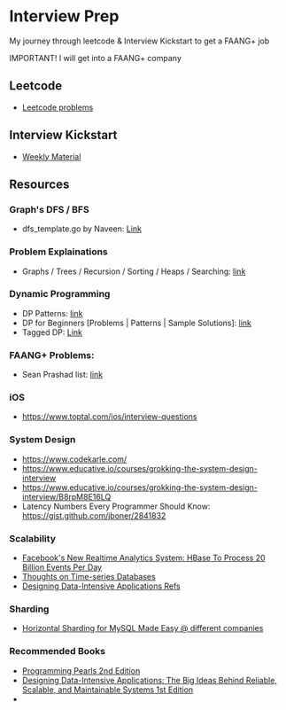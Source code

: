 # Interview Prep

My journey through leetcode & Interview Kickstart to get a FAANG+ job

IMPORTANT! I will get into a FAANG+ company

## Leetcode

- [Leetcode problems](<./Leetcode>)

## Interview Kickstart

- [Weekly Material](<./{ik} UpLevel>)

## Resources

### Graph's DFS / BFS

- dfs_template.go by Naveen: [Link](https://gist.github.com/vnaveen9296/f533ceed063d2893095b09bb8a4d1d87)

### Problem Explainations

- Graphs / Trees / Recursion / Sorting / Heaps / Searching: [link](https://zunayed.dev)

### Dynamic Programming

- DP Patterns: [link](https://leetcode.com/discuss/general-discussion/458695/dynamic-programming-patterns)
- DP for Beginners [Problems | Patterns | Sample Solutions]: [link](https://leetcode.com/discuss/study-guide/662866/DP-for-Beginners-Problems-or-Patterns-or-Sample-Solutions)
- Tagged DP: [Link](https://leetcode.com/tag/dynamic-programming/)

### FAANG+ Problems:

- Sean Prashad list: [link](https://leetcode.com/discuss/general-discussion/458695/dynamic-programming-patterns)

### iOS

- https://www.toptal.com/ios/interview-questions

### System Design

- https://www.codekarle.com/ 
- https://www.educative.io/courses/grokking-the-system-design-interview
- https://www.educative.io/courses/grokking-the-system-design-interview/B8rpM8E16LQ
- Latency Numbers Every Programmer Should Know: https://gist.github.com/jboner/2841832

### Scalability

- [Facebook's New Realtime Analytics System: HBase To Process 20 Billion Events Per Day](http://highscalability.com/blog/2011/3/22/facebooks-new-realtime-analytics-system-hbase-to-process-20.html)
- [Thoughts on Time-series Databases](http://jmoiron.net/blog/thoughts-on-timeseries-databases)
- [Designing Data-Intensive Applications Refs](https://github.com/ept/ddia-references)

### Sharding 

- [Horizontal Sharding for MySQL Made Easy @ different companies](https://planetscale.com/blog/horizontal-sharding-for-mysql-made-easy)

### Recommended Books

- [Programming Pearls 2nd Edition](https://www.amazon.com/Programming-Pearls-2nd-Jon-Bentley/dp/0201657880)
- [Designing Data-Intensive Applications: The Big Ideas Behind Reliable, Scalable, and Maintainable Systems 1st Edition](https://www.amazon.com/Designing-Data-Intensive-Applications-Reliable-Maintainable/dp/1449373321)
- 

